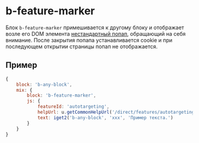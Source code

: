 # b-feature-marker

Блок `b-feature-marker` примешивается к другому блоку и отображает возле его DOM элемента [нестандартный попап](https://jing.yandex-team.ru/files/dima117a/Redaktirovanie_gruppy_objyavlenii_2017-11-23_13-25-18.png), обращающий на себя внимание.
После закрытия попапа устанавливается cookie и при последующем открытии страницы попап не отображается.

## Пример

```js
{
    block: 'b-any-block',
    mix: {
        block: 'b-feature-marker',
        js: {
            featureId: 'autotargeting',
            helpUrl: u.getCommonHelpUrl('/direct/features/autotargeting.html'),
            text: iget2('b-any-block', 'xxx', 'Пример текста.')
        }
    }
}
```
